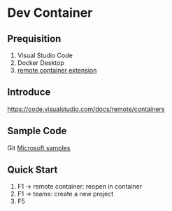 # Dev Container
## Prequisition
1. Visual Studio Code
2. Docker Desktop
3. [remote container extension](https://marketplace.visualstudio.com/items?itemName=ms-vscode-remote.vscode-remote-extensionpack)

## Introduce
https://code.visualstudio.com/docs/remote/containers

## Sample Code
Git [Microsoft samples](https://github.com/microsoft/vscode-dev-containers)

## Quick Start
1. F1 -> remote container: reopen in container
2. F1 -> teams: create a new project
3. F5